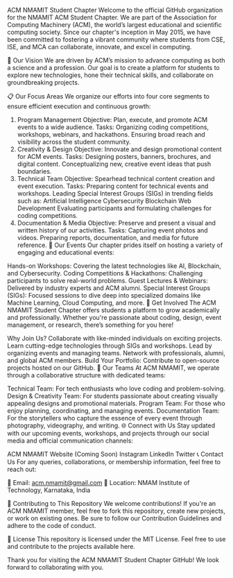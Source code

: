 ACM NMAMIT Student Chapter
Welcome to the official GitHub organization for the NMAMIT ACM Student Chapter. We are part of the Association for Computing Machinery (ACM), the world’s largest educational and scientific computing society. Since our chapter's inception in May 2015, we have been committed to fostering a vibrant community where students from CSE, ISE, and MCA can collaborate, innovate, and excel in computing.

🌟 Our Vision
We are driven by ACM’s mission to advance computing as both a science and a profession. Our goal is to create a platform for students to explore new technologies, hone their technical skills, and collaborate on groundbreaking projects.

📋 Our Focus Areas
We organize our efforts into four core segments to ensure efficient execution and continuous growth:

1. Program Management
Objective: Plan, execute, and promote ACM events to a wide audience.
Tasks:
Organizing coding competitions, workshops, webinars, and hackathons.
Ensuring broad reach and visibility across the student community.
2. Creativity & Design
Objective: Innovate and design promotional content for ACM events.
Tasks:
Designing posters, banners, brochures, and digital content.
Conceptualizing new, creative event ideas that push boundaries.
3. Technical Team
Objective: Spearhead technical content creation and event execution.
Tasks:
Preparing content for technical events and workshops.
Leading Special Interest Groups (SIGs) in trending fields such as:
Artificial Intelligence
Cybersecurity
Blockchain
Web Development
Evaluating participants and formulating challenges for coding competitions.
4. Documentation & Media
Objective: Preserve and present a visual and written history of our activities.
Tasks:
Capturing event photos and videos.
Preparing reports, documentation, and media for future reference.
🚀 Our Events
Our chapter prides itself on hosting a variety of engaging and educational events:

Hands-on Workshops: Covering the latest technologies like AI, Blockchain, and Cybersecurity.
Coding Competitions & Hackathons: Challenging participants to solve real-world problems.
Guest Lectures & Webinars: Delivered by industry experts and ACM alumni.
Special Interest Groups (SIGs): Focused sessions to dive deep into specialized domains like Machine Learning, Cloud Computing, and more.
🎨 Get Involved
The ACM NMAMIT Student Chapter offers students a platform to grow academically and professionally. Whether you're passionate about coding, design, event management, or research, there’s something for you here!

Why Join Us?
Collaborate with like-minded individuals on exciting projects.
Learn cutting-edge technologies through SIGs and workshops.
Lead by organizing events and managing teams.
Network with professionals, alumni, and global ACM members.
Build Your Portfolio: Contribute to open-source projects hosted on our GitHub.
💼 Our Teams
At ACM NMAMIT, we operate through a collaborative structure with dedicated teams:

Technical Team: For tech enthusiasts who love coding and problem-solving.
Design & Creativity Team: For students passionate about creating visually appealing designs and promotional materials.
Program Team: For those who enjoy planning, coordinating, and managing events.
Documentation Team: For the storytellers who capture the essence of every event through photography, videography, and writing.
🌐 Connect with Us
Stay updated with our upcoming events, workshops, and projects through our social media and official communication channels:

ACM NMAMIT Website (Coming Soon)
Instagram
LinkedIn
Twitter
📞 Contact Us
For any queries, collaborations, or membership information, feel free to reach out:

📧 Email: acm.nmamit@gmail.com
📍 Location: NMAM Institute of Technology, Karnataka, India

🤝 Contributing to This Repository
We welcome contributions! If you're an ACM NMAMIT member, feel free to fork this repository, create new projects, or work on existing ones. Be sure to follow our Contribution Guidelines and adhere to the code of conduct.

📝 License
This repository is licensed under the MIT License. Feel free to use and contribute to the projects available here.

Thank you for visiting the ACM NMAMIT Student Chapter GitHub! We look forward to collaborating with you.
